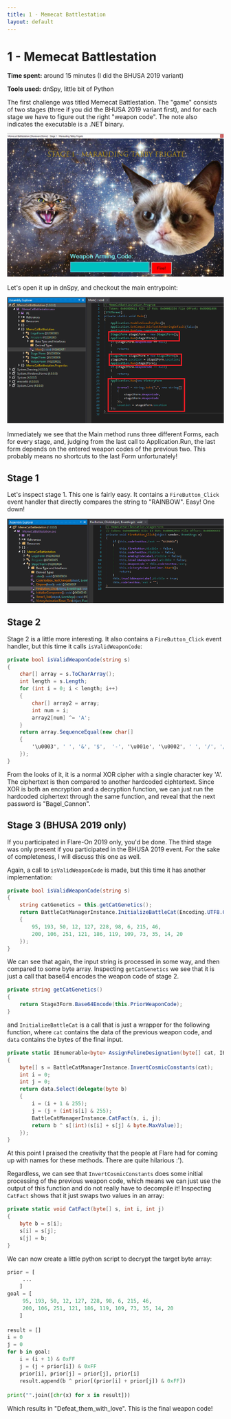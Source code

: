 ```yaml
---
title: 1 - Memecat Battlestation
layout: default
---
```


# 1 - Memecat Battlestation

**Time spent:** around 15 minutes (I did the BHUSA 2019 variant)

**Tools used:** dnSpy, little bit of Python

The first challenge was titled Memecat Battlestation. The "game" consists of two stages (three if you did the BHUSA 2019 variant first), and for each stage we have to figure out the right "weapon code". The note also indicates the executable is a .NET binary. 

![Figure 1](stage1.png)


Let's open it up in dnSpy, and checkout the main entrypoint:

![Figure 1](dnSpy1.png)

Immediately we see that the Main method runs three different Forms, each for every stage, and, judging from the last call to Application.Run, the last form depends on the entered weapon codes of the previous two. This probably means no shortcuts to the last Form unfortunately!

Stage 1
-------

Let's inspect stage 1. This one is fairly easy. It contains a `FireButton_Click` event handler that directly compares the string to "RAINBOW". Easy! One down!

![Figure 2](dnSpy2.png)

Stage 2
-------

Stage 2 is a little more interesting. It also contains a `FireButton_Click` event handler, but this time it calls `isValidWeaponCode`:

```csharp
private bool isValidWeaponCode(string s)
{
	char[] array = s.ToCharArray();
	int length = s.Length;
	for (int i = 0; i < length; i++)
	{
		char[] array2 = array;
		int num = i;
		array2[num] ^= 'A';
	}
	return array.SequenceEqual(new char[]
	{
		'\u0003', ' ', '&', '$',  '-', '\u001e', '\u0002', ' ', '/', '/', '.', '/'
	});
}
```

From the looks of it, it is a normal XOR cipher with a single character key 'A'. The ciphertext is then compared to another hardcoded ciphtertext. Since XOR is both an encryption and a decryption function, we can just run the hardcoded ciphertext through the same function, and reveal that the next password is "Bagel_Cannon".

Stage 3 (BHUSA 2019 only)
-------------------------

If you participated in Flare-On 2019 only, you'd be done. The third stage was only present if you participated in the BHUSA 2019 event. For the sake of completeness, I will discuss this one as well.

Again, a call to `isValidWeaponCode` is made, but this time it has another implementation:

```csharp
private bool isValidWeaponCode(string s)
{
    string catGenetics = this.getCatGenetics();
    return BattleCatManagerInstance.InitializeBattleCat(Encoding.UTF8.GetBytes(catGenetics), Encoding.UTF8.GetBytes(s)).SequenceEqual(new byte[]
    {
        95, 193, 50, 12, 127, 228, 98, 6, 215, 46,
        200, 106, 251, 121, 186, 119, 109, 73, 35, 14, 20
    });
}
```
We can see that again, the input string is processed in some way, and then compared to some byte array. Inspecting `getCatGenetics` we see that it is just a call that base64 encodes the weapon code of stage 2.

```csharp
private string getCatGenetics()
{
    return Stage3Form.Base64Encode(this.PriorWeaponCode);
}
```

and `InitializeBattleCat` is a call that is just a wrapper for the following function, where `cat` contains the data of the previous weapon code, and `data` contains the bytes of the final input.

```csharp
private static IEnumerable<byte> AssignFelineDesignation(byte[] cat, IEnumerable<byte> data)
{
    byte[] s = BattleCatManagerInstance.InvertCosmicConstants(cat);
    int i = 0;
    int j = 0;
    return data.Select(delegate(byte b)
    {
        i = (i + 1 & 255);
        j = (j + (int)s[i] & 255);
        BattleCatManagerInstance.CatFact(s, i, j);
        return b ^ s[(int)(s[i] + s[j] & byte.MaxValue)];
    });
}
```

At this point I praised the creativity that the people at Flare had for coming up with names for these methods. There are quite hilarious :').

Regardless, we can see that `InvertCosmicConstants` does some initial processing of the previous weapon code, which means we can just use the output of this function and do not really have to decompile it! Inspecting `CatFact` shows that it just swaps two values in an array:

```csharp
private static void CatFact(byte[] s, int i, int j)
{
    byte b = s[i];
    s[i] = s[j];
    s[j] = b;
}
```

We can now create a little python script to decrypt the target byte array:

```python
prior = [
     ... 
    ]
goal = [ 
     95, 193, 50, 12, 127, 228, 98, 6, 215, 46,
     200, 106, 251, 121, 186, 119, 109, 73, 35, 14, 20
    ]

result = []
i = 0
j = 0
for b in goal:
    i = (i + 1) & 0xFF
    j = (j + prior[i]) & 0xFF
    prior[i], prior[j] = prior[j], prior[i]
    result.append(b ^ prior[(prior[i] + prior[j]) & 0xFF])

print("".join([chr(x) for x in result]))
```

Which results in "Defeat_them_with_love". This is the final weapon code!